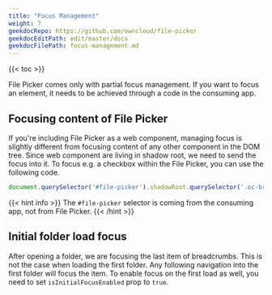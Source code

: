 ```yaml
---
title: "Focus Management"
weight: 7
geekdocRepo: https://github.com/owncloud/file-picker
geekdocEditPath: edit/master/docs
geekdocFilePath: focus-management.md
---
```


{{< toc >}}

File Picker comes only with partial focus management. If you want to focus an element, it needs to be achieved through a code in the consuming app.

## Focusing content of File Picker
If you're including File Picker as a web component, managing focus is slightly different from focusing content of any other component in the DOM tree. Since web component are living in shadow root, we need to send the focus into it. To focus e.g. a checkbox within the File Picker, you can use the following code.

```js
document.querySelector('#file-picker').shadowRoot.querySelector('.oc-breadcrumb-list-item span[aria-current="page"]').focus()
```

{{< hint info >}}
The `#file-picker` selector is coming from the consuming app, not from File Picker.
{{< /hint >}}

## Initial folder load focus
After opening a folder, we are focusing the last item of breadcrumbs. This is not the case when loading the first folder. Any following navigation into the first folder will focus the item. To enable focus on the first load as well, you need to set `isInitialFocusEnabled` prop to `true`.